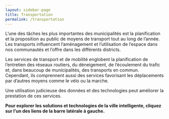 ```yaml
---
layout: sidebar-page
title: Transportation
permalink: /transportation
---
```


L’une des tâches les plus importantes des municipalités est la planification et la proposition au public de moyens de transport tout au long de l’année. Les transports influencent l’aménagement et l’utilisation de l’espace dans nos communautés et l’offre dans les différents districts.

Les services de transport et de mobilité englobent la planification de l’entretien des réseaux routiers, du déneigement, de l’écoulement du trafic et, dans beaucoup de municipalités, des transports en commun. Cependant, ils comprennent aussi des services favorisant les déplacements par d’autres moyens comme le vélo ou la marche.

Une utilisation judicieuse des données et des technologies peut améliorer la prestation de ces services.

**Pour explorer les solutions et technologies de la ville intelligente, cliquez sur l’un des liens de la barre latérale à gauche.**
